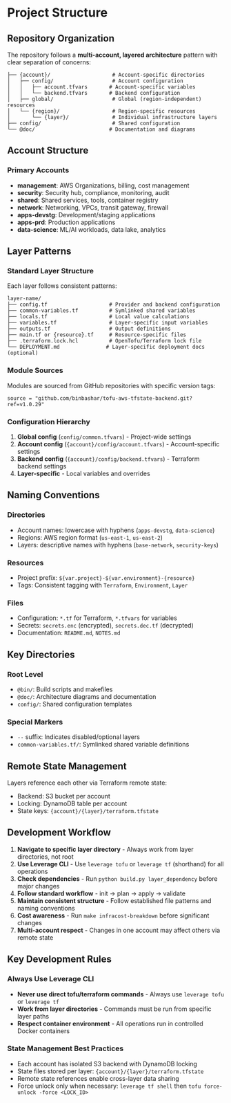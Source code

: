 # Project Structure

## Repository Organization

The repository follows a **multi-account, layered architecture** pattern with clear separation of concerns:

```
├── {account}/                    # Account-specific directories
│   ├── config/                   # Account configuration
│   │   ├── account.tfvars       # Account-specific variables
│   │   └── backend.tfvars       # Backend configuration
│   ├── global/                   # Global (region-independent) resources
│   └── {region}/                 # Region-specific resources
│       └── {layer}/              # Individual infrastructure layers
├── config/                       # Shared configuration
└── @doc/                        # Documentation and diagrams
```

## Account Structure

### Primary Accounts
- **management**: AWS Organizations, billing, cost management
- **security**: Security hub, compliance, monitoring, audit
- **shared**: Shared services, tools, container registry
- **network**: Networking, VPCs, transit gateway, firewall
- **apps-devstg**: Development/staging applications
- **apps-prd**: Production applications  
- **data-science**: ML/AI workloads, data lake, analytics

## Layer Patterns

### Standard Layer Structure
Each layer follows consistent patterns:
```
layer-name/
├── config.tf                    # Provider and backend configuration
├── common-variables.tf          # Symlinked shared variables
├── locals.tf                    # Local value calculations
├── variables.tf                 # Layer-specific input variables
├── outputs.tf                   # Output definitions
├── main.tf or {resource}.tf     # Resource-specific files
├── .terraform.lock.hcl          # OpenTofu/Terraform lock file
└── DEPLOYMENT.md               # Layer-specific deployment docs (optional)
```

### Module Sources
Modules are sourced from GitHub repositories with specific version tags:
```hcl
source = "github.com/binbashar/tofu-aws-tfstate-backend.git?ref=v1.0.29"
```

### Configuration Hierarchy
1. **Global config** (`config/common.tfvars`) - Project-wide settings
2. **Account config** (`{account}/config/account.tfvars`) - Account-specific settings  
3. **Backend config** (`{account}/config/backend.tfvars`) - Terraform backend settings
4. **Layer-specific** - Local variables and overrides

## Naming Conventions

### Directories
- Account names: lowercase with hyphens (`apps-devstg`, `data-science`)
- Regions: AWS region format (`us-east-1`, `us-east-2`)
- Layers: descriptive names with hyphens (`base-network`, `security-keys`)

### Resources
- Project prefix: `${var.project}-${var.environment}-{resource}`
- Tags: Consistent tagging with `Terraform`, `Environment`, `Layer`

### Files
- Configuration: `*.tf` for Terraform, `*.tfvars` for variables
- Secrets: `secrets.enc` (encrypted), `secrets.dec.tf` (decrypted)
- Documentation: `README.md`, `NOTES.md`

## Key Directories

### Root Level
- `@bin/`: Build scripts and makefiles
- `@doc/`: Architecture diagrams and documentation
- `config/`: Shared configuration templates

### Special Markers
- `--` suffix: Indicates disabled/optional layers
- `common-variables.tf/`: Symlinked shared variable definitions

## Remote State Management

Layers reference each other via Terraform remote state:
- Backend: S3 bucket per account
- Locking: DynamoDB table per account
- State keys: `{account}/{layer}/terraform.tfstate`

## Development Workflow

1. **Navigate to specific layer directory** - Always work from layer directories, not root
2. **Use Leverage CLI** - Use `leverage tofu` or `leverage tf` (shorthand) for all operations
3. **Check dependencies** - Run `python build.py layer_dependency` before major changes
4. **Follow standard workflow** - init → plan → apply → validate
5. **Maintain consistent structure** - Follow established file patterns and naming conventions
6. **Cost awareness** - Run `make infracost-breakdown` before significant changes
7. **Multi-account respect** - Changes in one account may affect others via remote state

## Key Development Rules

### Always Use Leverage CLI
- **Never use direct tofu/terraform commands** - Always use `leverage tofu` or `leverage tf`
- **Work from layer directories** - Commands must be run from specific layer paths
- **Respect container environment** - All operations run in controlled Docker containers

### State Management Best Practices
- Each account has isolated S3 backend with DynamoDB locking
- State files stored per layer: `{account}/{layer}/terraform.tfstate`
- Remote state references enable cross-layer data sharing
- Force unlock only when necessary: `leverage tf shell` then `tofu force-unlock -force <LOCK_ID>`